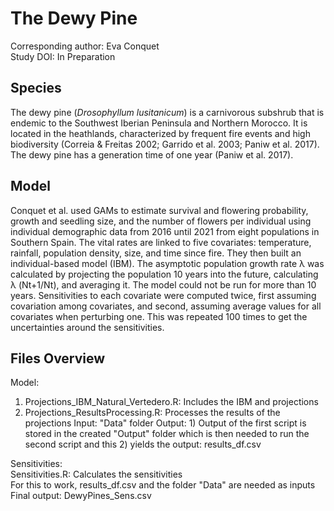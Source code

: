 
# The Dewy Pine

Corresponding author: Eva Conquet  
Study DOI: In Preparation

## Species

The dewy pine (_Drosophyllum lusitanicum_) is a carnivorous subshrub that is endemic to the Southwest Iberian Peninsula and Northern Morocco. It is located in the heathlands, characterized by frequent fire events and high biodiversity (Correia & Freitas 2002; Garrido et al. 2003; Paniw et al. 2017). The dewy pine has a generation time of one year (Paniw et al. 2017).

## Model

Conquet et al. used GAMs to estimate survival and flowering probability, growth and seedling size, and the number of flowers per individual using individual demographic data from 2016 until 2021 from eight populations in Southern Spain. The vital rates are linked to five covariates: temperature, rainfall, population density, size, and time since fire. They then built an individual-based model (IBM). The asymptotic population growth rate λ was calculated by projecting the population 10 years into the future, calculating λ (Nt+1/Nt), and averaging it. The model could not be run for more than 10 years. Sensitivities to each covariate were computed twice, first assuming covariation among covariates, and second, assuming average values for all covariates when perturbing one. This was repeated 100 times to get the uncertainties around the sensitivities.

## Files Overview

Model:
1) Projections_IBM_Natural_Vertedero.R: Includes the IBM and projections
2) Projections_ResultsProcessing.R: Processes the results of the projections
Input: "Data" folder
Output: 1) Output of the first script is stored in the created "Output" folder which is then needed to run the second script and this 2) yields the output: results_df.csv

Sensitivities:  
Sensitivities.R: Calculates the sensitivities  
For this to work, results_df.csv and the folder "Data" are needed as inputs
Final output: DewyPines_Sens.csv
